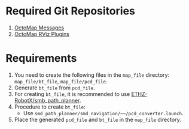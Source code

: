 
# Required Git Repositories
1. [OctoMap Messages](https://github.com/OctoMap/octomap_msgs)
2. [OctoMap RViz Plugins](https://github.com/OctoMap/octomap_rviz_plugins)

# Requirements
1. You need to create the following files in the `map_file` directory: `map_file/bt_file`, `map_file/pcd_file`.
2. Generate `bt_file` from `pcd_file`.
3. For creating `bt_file`, it is recommended to use [ETHZ-RobotX/smb_path_planner](https://github.com/ETHZ-RobotX/smb_path_planner).
4. Procedure to create `bt_file`:
    - Use `smd_path_planner/smd_navigation/~~/pcd_converter.launch`.
5. Place the generated `pcd_file` and `bt_file` in the `map_file` directory.

